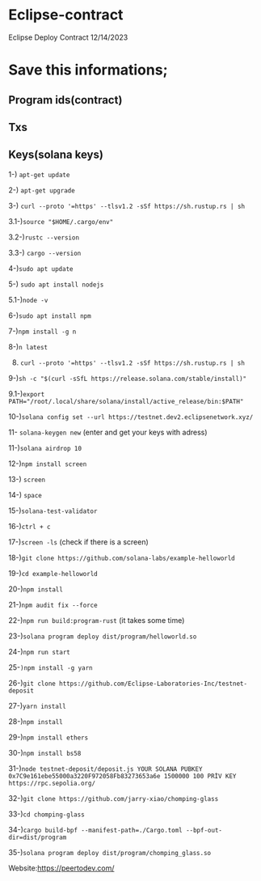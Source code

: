 # Eclipse-contract

Eclipse Deploy Contract 12/14/2023

# Save this informations;

## Program ids(contract)
## Txs
## Keys(solana keys)

1-) ```apt-get update```

2-) ```apt-get upgrade```

3-) ```curl --proto '=https' --tlsv1.2 -sSf https://sh.rustup.rs | sh```

3.1-)```source "$HOME/.cargo/env"```

3.2-)```rustc --version```

3.3-) ```cargo --version```

4-)```sudo apt update```

5-) ```sudo apt install nodejs```

5.1-)```node -v```

6-)```sudo apt install npm```

7-)```npm install -g n```

8-)```n latest```

8) ```curl --proto '=https' --tlsv1.2 -sSf https://sh.rustup.rs | sh```

9-)```sh -c "$(curl -sSfL https://release.solana.com/stable/install)"```

9.1-)```export PATH="/root/.local/share/solana/install/active_release/bin:$PATH"```          

10-)```solana config set --url https://testnet.dev2.eclipsenetwork.xyz/```

11- ```solana-keygen new``` (enter and get your keys with adress)

11-)```solana airdrop 10```

12-)```npm install screen```

13-) ```screen```

14-) ```space``` 

15-)```solana-test-validator```

16-)```ctrl + c```

17-)```screen -ls``` (check if there is a screen)

18-)```git clone https://github.com/solana-labs/example-helloworld```

19-)```cd example-helloworld```

20-)```npm install```

21-)```npm audit fix --force```

22-)```npm run build:program-rust``` (it takes some time)

23-)```solana program deploy dist/program/helloworld.so```

24-)```npm run start```

25-```)npm install -g yarn```

26-)```git clone https://github.com/Eclipse-Laboratories-Inc/testnet-deposit```

27-)```yarn install```

28-)```npm install```

29-)```npm install ethers```

30-)```npm install bs58```

31-)```node testnet-deposit/deposit.js YOUR SOLANA PUBKEY 0x7C9e161ebe55000a3220F972058Fb83273653a6e 1500000 100 PRİV KEY https://rpc.sepolia.org/```

32-)```git clone https://github.com/jarry-xiao/chomping-glass```

33-)```cd chomping-glass```

34-)```cargo build-bpf --manifest-path=./Cargo.toml --bpf-out-dir=dist/program```

35-)```solana program deploy dist/program/chomping_glass.so```



Website:https://peertodev.com/
